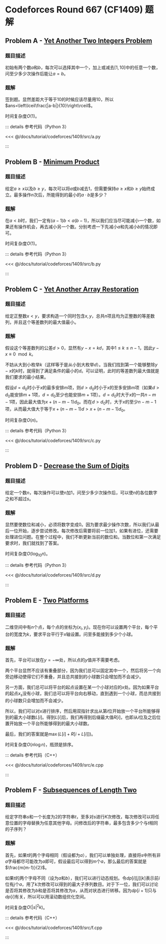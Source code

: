 # Codeforces Round 667 (CF1409) 题解

## Problem A - [Yet Another Two Integers Problem](https://codeforces.com/contest/1409/problem/A)

### 题目描述

初始有两个数$a$和$b$，每次可以选择其中一个，加上或减去$[1,10]$中的任意一个数，问至少多少次操作后能让$a=b$。

### 题解

签到题。显然差距大于等于$10$的时候应该尽量用$10$，所以$ans=\left\lceil\frac{|a-b|}{10}\right\rceil$。

时间复杂度$O(1)$。

::: details 参考代码（Python 3）

<<< @/docs/tutorial/codeforces/1409/src/a.py

:::

## Problem B - [Minimum Product](https://codeforces.com/contest/1409/problem/B)

### 题目描述

给定$a\geq x$以及$b\geq y$，每次可以将$a$或$b$减去$1$，但需要保持$a\geq x$和$b\geq y$始终成立。最多操作$n$次后，所能得到的最小的$a\cdot b$是多少？

### 题解

在$a<b$时，我们一定有$(a-1)b<a(b-1)$，所以我们应当尽可能减小一个数，如果还有操作机会，再去减小另一个数。分别考虑一下先减小$a$和先减小$b$的情况即可。

时间复杂度$O(1)$。

::: details 参考代码（Python 3）

<<< @/docs/tutorial/codeforces/1409/src/b.py

:::

## Problem C - [Yet Another Array Restoration](https://codeforces.com/contest/1409/problem/C)

### 题目描述

给定正整数$x<y$，要求构造一个同时包含$x,y$，总共$n$项且均为正整数的等差数列，并且这个等差数列的最大值最小。

### 题解

假设这个等差数列的公差$d>0$，显然有$y-x=kd$，其中$1\leq k\leq n-1$，因此$y-x\equiv0\mod k$。

不妨从大到小枚举$k$（这样等于是从小到大枚举$d$）。当我们找到第一个能够整除$y-x$的$k$时，就得到了满足条件的最小的$d$。可以证明，此时的等差数列最大值就是我们要求的最小结果。

假设$d=d_0$时小于$x$的最多安排$m$项，则$d>d_0$时小于$x$的至多安排$m$项（如果$d>d_0$能安排$m+1$项，$d=d_0$至少也能安排$m+1$项）。$d=d_0$时大于$x$的一共$n-m-1$项，因此最大值为$x+(n-m-1)d_0$。而在$d>d_0$时，大于$x$的至少$n-m-1$项，从而最大值大于等于$x+(n-m-1)d>x+(n-m-1)d_0$。

时间复杂度$O(n)$。

::: details 参考代码（Python 3）

<<< @/docs/tutorial/codeforces/1409/src/c.py

:::

## Problem D - [Decrease the Sum of Digits](https://codeforces.com/contest/1409/problem/D)

### 题目描述

给定一个数$n$，每次操作可以使$n$加$1$，问至少多少次操作后，可以使$n$的各位数字之和不超过$s$。

### 题解

显然要使数位和减小，必须将数字变成$0$。因为要求最少操作次数，所以我们从最后一位开始，逐步尝试修改。每次修改后需要将前一位加$1$，如果有进位，还需要处理进位问题。在整个过程中，我们不断更新当前的数位和。当数位和第一次满足要求时，我们就找到了答案。

时间复杂度$O(\log_{10}n)$。

::: details 参考代码（Python 3）

<<< @/docs/tutorial/codeforces/1409/src/d.py

:::

## Problem E - [Two Platforms](https://codeforces.com/contest/1409/problem/E)

### 题目描述

二维空间中有$n$个点，每个点的坐标为$(x_i,y_i)$。现在你可以设置两个平台，每个平台的宽度为$k$，要求平台平行于$x$轴设置。问至多能接到多少个小球。

### 题解

首先，平台可以放在$y=-\infty$处，所以点的$y$值并不需要考虑。

两个平台显然不应该有重叠部分，因为我们总可以固定其中一个，然后将另一个向旁边移动使得它们不重叠，并且总共接到的小球数只会增加而不会减少。

另一方面，我们总可以将平台的起点设置在某一个小球对应的$x$处。因为如果平台的起点$x_s$没有小球，我们总可以将平台向右移动，直到遇到一个小球，而总共接到的小球数只会增加而不会减少。

所以，我们可以对$x$进行排序，然后用双指针求出从第$i$位开始放一个平台所能够得到的最大小球数$L[i]$。得到$L[i]$后，我们再得到后缀最大值$R[i]$，也即从$i$位及之后位置开始放一个平台所能够得到的最大小球数。

最后，我们的答案就是$\max(L[i]+R[i+L[i]])$。

时间复杂度$O(n\log n)$，瓶颈是排序。

::: details 参考代码（C++）

<<< @/docs/tutorial/codeforces/1409/src/e.cpp

:::

## Problem F - [Subsequences of Length Two](https://codeforces.com/contest/1409/problem/F)

### 题目描述

给定字符串$s$和一个长度为$2$的字符串$t$，至多对$s$进行$K$次修改，每次修改可以将任意位置的字母替换为任意其他字母。问修改后的字符串，最多包含多少个与$t$相同的子序列？

### 题解

首先，如果$t$的两个字母相同（假设都为$a$），我们可以单独处理，直接将$s$中所有非$a$字母都尽可能改为$a$即可，假设最后可以得到$m$个$a$，那么最后的答案就是$\frac{m(m-1)}{2}$。

如果$t$的两个字母不同（设为$a$和$b$），我们可以进行动态规划。令$dp[i][j][k]$表示前$i$位有$j$个$a$，用了$k$次修改可以得到的最大子序列数目。对于下一位，我们可以讨论是否将其修改为$b$和是否将其修改为$a$，从而对状态进行转移。因为$dp[i+1]$只与$dp[i]$有关，所以可以用滚动数组优化空间。

时间复杂度$O(|s|^2k)$。

::: details 参考代码（C++）

<<< @/docs/tutorial/codeforces/1409/src/f.cpp

:::

<Utterances />
